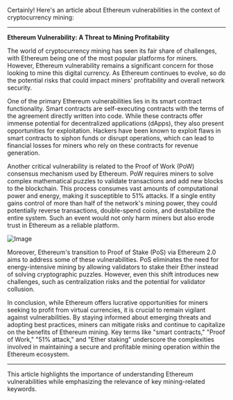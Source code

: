 Certainly! Here's an article about Ethereum vulnerabilities in the context of cryptocurrency mining:

---

**Ethereum Vulnerability: A Threat to Mining Profitability**

The world of cryptocurrency mining has seen its fair share of challenges, with Ethereum being one of the most popular platforms for miners. However, Ethereum vulnerability remains a significant concern for those looking to mine this digital currency. As Ethereum continues to evolve, so do the potential risks that could impact miners' profitability and overall network security.

One of the primary Ethereum vulnerabilities lies in its smart contract functionality. Smart contracts are self-executing contracts with the terms of the agreement directly written into code. While these contracts offer immense potential for decentralized applications (dApps), they also present opportunities for exploitation. Hackers have been known to exploit flaws in smart contracts to siphon funds or disrupt operations, which can lead to financial losses for miners who rely on these contracts for revenue generation.

Another critical vulnerability is related to the Proof of Work (PoW) consensus mechanism used by Ethereum. PoW requires miners to solve complex mathematical puzzles to validate transactions and add new blocks to the blockchain. This process consumes vast amounts of computational power and energy, making it susceptible to 51% attacks. If a single entity gains control of more than half of the network's mining power, they could potentially reverse transactions, double-spend coins, and destabilize the entire system. Such an event would not only harm miners but also erode trust in Ethereum as a reliable platform.

![Image](https://github.com/user-attachments/assets/31692037-0104-4703-abd1-696b6a7dd41b)

Moreover, Ethereum's transition to Proof of Stake (PoS) via Ethereum 2.0 aims to address some of these vulnerabilities. PoS eliminates the need for energy-intensive mining by allowing validators to stake their Ether instead of solving cryptographic puzzles. However, even this shift introduces new challenges, such as centralization risks and the potential for validator collusion.

In conclusion, while Ethereum offers lucrative opportunities for miners seeking to profit from virtual currencies, it is crucial to remain vigilant against vulnerabilities. By staying informed about emerging threats and adopting best practices, miners can mitigate risks and continue to capitalize on the benefits of Ethereum mining. Key terms like "smart contracts," "Proof of Work," "51% attack," and "Ether staking" underscore the complexities involved in maintaining a secure and profitable mining operation within the Ethereum ecosystem.

--- 

This article highlights the importance of understanding Ethereum vulnerabilities while emphasizing the relevance of key mining-related keywords.